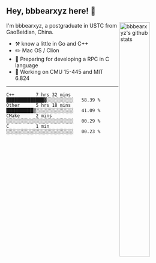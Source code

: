 ## Hey, bbbearxyz here! :wave:

<img align="right" alt="bbbearxyz's github stats" width="40%" src="https://github-readme-stats.vercel.app/api?username=bbbearxyz&show_icons=true">

I'm bbbearxyz, a postgraduate in USTC from GaoBeidian, China.

-   :hammer_and_pick:    know a little in Go and C++
-   :pencil2: Mac OS / Clion
-   :seedling: Preparing for developing a RPC in C language 
-   :thinking: Working on CMU 15-445 and MIT 6.824
---
<!--START_SECTION:waka-->
```text
C++        7 hrs 32 mins   ██████████████▓░░░░░░░░░░   58.39 % 
Other      5 hrs 18 mins   ██████████▒░░░░░░░░░░░░░░   41.09 % 
CMake      2 mins          ░░░░░░░░░░░░░░░░░░░░░░░░░   00.29 % 
C          1 min           ░░░░░░░░░░░░░░░░░░░░░░░░░   00.23 % 
```
<!--END_SECTION:waka-->
